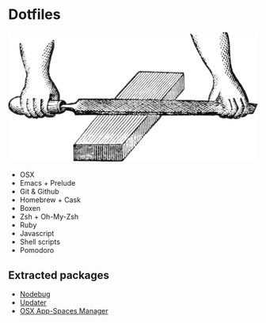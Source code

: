 Dotfiles
========

![Dotfiles](/dotfiles.jpg)

- OSX
- Emacs + Prelude
- Git & Github
- Homebrew + Cask
- Boxen
- Zsh + Oh-My-Zsh
- Ruby
- Javascript
- Shell scripts
- Pomodoro


Extracted packages
------------------

- [Nodebug](https://github.com/welldan97/nodebug)
- [Updater](https://github.com/welldan97/updater)
- [OSX App-Spaces Manager](https://github.com/welldan97/osx-app-spaces-manager)

